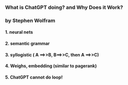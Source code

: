 ### What is ChatGPT doing? and Why Does it Work? 

### by Stephen Wolfram

#### 1. neural nets

#### 2. semantic grammar

#### 3. syllogistic ( A ==>>B, B==>>C, then A ==>>C)

#### 4. Weighs, embedding (similar to pagerank)

#### 5. ChatGPT cannot do loop!